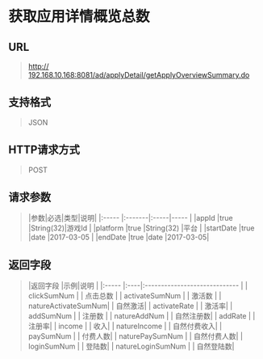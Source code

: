 # 获取应用详情概览总数

## URL
> [http:// 192.168.10.168:8081/ad/applyDetail/getApplyOverviewSummary.do](http://dataviewer.ilongyuan.com.cn/ad/applyDetail/getApplyOverviewSummary.do)

## 支持格式
> JSON

## HTTP请求方式
> POST

## 请求参数
> |参数|必选|类型|说明|
|:-----  |:-------|:-----|-----                               |
|appId    |true    |String(32)|游戏Id                          |
|platform    |true    |String(32)   |平台 |
|startDate    |true    |date   |2017-03-05 |
|endDate    |true    |date   |2017-03-05|



## 返回字段
> |返回字段             |示例|说明                |
|:-----   |:----|:----------------------------- |
|  clickSumNum         |   | 点击总数     |
|  activateSumNum      |   | 激活数       |
|  natureActivateSumNum|   | 自然激活||  activateRate        |   | 激活率|
|  addSumNum           |   | 注册数     |
|  natureAddNum        |   | 自然注册数|
|  addRate             |   | 注册率|
|  income              |   | 收入|
|  natureIncome        |   | 自然付费收入|
|  paySumNum           |   | 付费人数|
|  naturePaySumNum     |   | 自然付费人数|
|  loginSumNum         |   | 登陆数|
|  natureLoginSumNum   |   | 自然登陆数|


